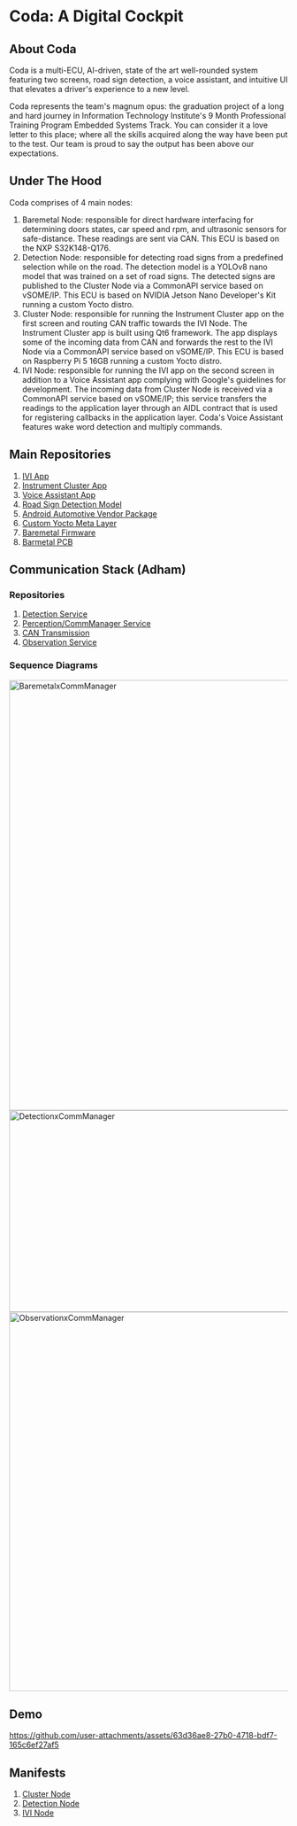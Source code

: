 # Coda: A Digital Cockpit

## About Coda
Coda is a multi-ECU, AI-driven, state of the art well-rounded system featuring two screens, road sign detection, a voice assistant, and intuitive UI that elevates a driver's experience to a new level.


Coda represents the team's magnum opus: the graduation project of a long and hard journey in Information Technology Institute's 9 Month Professional Training Program Embedded Systems Track. You can consider it a love letter to this place; where all the skills acquired along the way have been put to the test. Our team is proud to say the output has been above our expectations.

## Under The Hood
Coda comprises of 4 main nodes:
1. Baremetal Node: responsible for direct hardware interfacing for determining doors states, car speed and rpm, and ultrasonic sensors for safe-distance. These readings are sent via CAN. This ECU is based on the NXP S32K148-Q176.
2. Detection Node: responsible for detecting road signs from a predefined selection while on the road. The detection model is a YOLOv8 nano model that was trained on a set of road signs. The detected signs are published to the Cluster Node via a CommonAPI service based on vSOME/IP. This ECU is based on NVIDIA Jetson Nano Developer's Kit running a custom Yocto distro. 
3. Cluster Node: responsible for running the Instrument Cluster app on the first screen and routing CAN traffic towards the IVI Node. The Instrument Cluster app is built using Qt6 framework. The app displays some of the incoming data from CAN and forwards the rest to the IVI Node via a CommonAPI service based on vSOME/IP. This ECU is based on Raspberry Pi 5 16GB running a custom Yocto distro. 
4. IVI Node: responsible for running the IVI app on the second screen in addition to a Voice Assistant app complying with Google's guidelines for development. The incoming data from Cluster Node is received via a CommonAPI service based on vSOME/IP; this service transfers the readings to the application layer through an AIDL contract that is used for registering callbacks in the application layer. Coda's Voice Assistant features wake word detection and multiply commands.

## Main Repositories
1. [IVI App](https://github.com/Coda-ITI/IVI-Coda)
2. [Instrument Cluster App](https://github.com/Coda-ITI/InstrumentCluster)
3. [Voice Assistant App](https://github.com/Coda-ITI/Coda_Assistant)
4. [Road Sign Detection Model](https://github.com/Coda-ITI/road-sign-detection-YOLO)
5. [Android Automotive Vendor Package](https://github.com/Coda-ITI/Coda)
6. [Custom Yocto Meta Layer](https://github.com/Coda-ITI/meta-coda)
7. [Baremetal Firmware](https://github.com/Coda-ITI/NXP-Baremetal)
8. [Barmetal PCB](https://github.com/Coda-ITI/NXP-Expansion-Board)

## Communication Stack (Adham)
### Repositories
1. [Detection Service](https://github.com/Coda-ITI/DetectionServiceApp)
2. [Perception/CommManager Service](https://github.com/Coda-ITI/PerceptionServiceApp)
3. [CAN Transmission](https://github.com/Coda-ITI/NXP-Baremetal)
4. [Observation Service](https://github.com/Coda-ITI/Coda/tree/main/AIDL_ObserverToIVI)

### Sequence Diagrams
<img width="1234" height="777" alt="BaremetalxCommManager" src="https://github.com/user-attachments/assets/3da2e260-0c1b-437d-9298-bbe5a3e6a12d" />

<img width="979" height="364" alt="DetectionxCommManager" src="https://github.com/user-attachments/assets/bdc66844-5468-46c0-bae2-8879cad37f78" />

<img width="763" height="685" alt="ObservationxCommManager" src="https://github.com/user-attachments/assets/6a9c6819-cdc3-4e61-b450-68ae4175d909" />

## Demo
https://github.com/user-attachments/assets/63d36ae8-27b0-4718-bdf7-165c6ef27af5


## Manifests

1. [Cluster Node](https://github.com/Coda-ITI/cluster_manifest)
2. [Detection Node](https://github.com/Coda-ITI/jetson_manifest)
3. [IVI Node](https://github.com/Coda-ITI/android_local_manifest)
